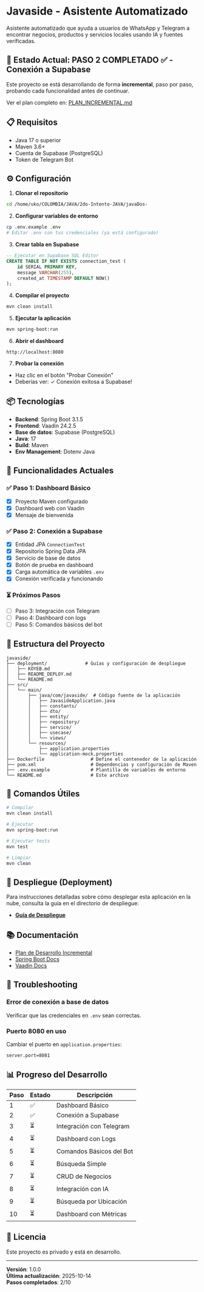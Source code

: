 # Javaside - Asistente Automatizado

Asistente automatizado que ayuda a usuarios de WhatsApp y Telegram a encontrar negocios, productos y servicios locales usando IA y fuentes verificadas.

## 🚀 Estado Actual: PASO 2 COMPLETADO ✅ - Conexión a Supabase

Este proyecto se está desarrollando de forma **incremental**, paso por paso, probando cada funcionalidad antes de continuar.

Ver el plan completo en: [PLAN_INCREMENTAL.md](PLAN_INCREMENTAL.md)

## 📋 Requisitos

- Java 17 o superior
- Maven 3.6+
- Cuenta de Supabase (PostgreSQL)
- Token de Telegram Bot

## ⚙️ Configuración

1. **Clonar el repositorio**
```bash
cd /home/uko/COLOMBIA/JAVA/2do-Intento-JAVA/javaDos-
```

2. **Configurar variables de entorno**
```bash
cp .env.example .env
# Editar .env con tus credenciales (ya está configurado)
```

3. **Crear tabla en Supabase**
```sql
-- Ejecutar en Supabase SQL Editor
CREATE TABLE IF NOT EXISTS connection_test (
    id SERIAL PRIMARY KEY,
    message VARCHAR(255),
    created_at TIMESTAMP DEFAULT NOW()
);
```

4. **Compilar el proyecto**
```bash
mvn clean install
```

5. **Ejecutar la aplicación**
```bash
mvn spring-boot:run
```

6. **Abrir el dashboard**
```
http://localhost:8080
```

7. **Probar la conexión**
- Haz clic en el botón "Probar Conexión"
- Deberías ver: ✓ Conexión exitosa a Supabase!

## 📦 Tecnologías

- **Backend**: Spring Boot 3.1.5
- **Frontend**: Vaadin 24.2.5
- **Base de datos**: Supabase (PostgreSQL)
- **Java**: 17
- **Build**: Maven
- **Env Management**: Dotenv Java

## 🎯 Funcionalidades Actuales

### ✅ Paso 1: Dashboard Básico
- [x] Proyecto Maven configurado
- [x] Dashboard web con Vaadin
- [x] Mensaje de bienvenida

### ✅ Paso 2: Conexión a Supabase
- [x] Entidad JPA `ConnectionTest`
- [x] Repositorio Spring Data JPA
- [x] Servicio de base de datos
- [x] Botón de prueba en dashboard
- [x] Carga automática de variables `.env`
- [x] Conexión verificada y funcionando

### ⏳ Próximos Pasos
- [ ] Paso 3: Integración con Telegram
- [ ] Paso 4: Dashboard con logs
- [ ] Paso 5: Comandos básicos del bot

## 📝 Estructura del Proyecto

```
javaside/
├── deployment/              # Guías y configuración de despliegue
│   ├── KOYEB.md
│   ├── README_DEPLOY.md
│   └── README.md
├── src/
│   └── main/
│       ├── java/com/javaside/  # Código fuente de la aplicación
│       │   ├── JavasideApplication.java
│       │   ├── constants/
│       │   ├── dto/
│       │   ├── entity/
│       │   ├── repository/
│       │   ├── service/
│       │   ├── usecase/
│       │   └── views/
│       └── resources/
│           ├── application.properties
│           └── application-mock.properties
├── Dockerfile                 # Define el contenedor de la aplicación
├── pom.xml                    # Dependencias y configuración de Maven
├── .env.example               # Plantilla de variables de entorno
└── README.md                  # Este archivo
```

## 🔧 Comandos Útiles

```bash
# Compilar
mvn clean install

# Ejecutar
mvn spring-boot:run

# Ejecutar tests
mvn test

# Limpiar
mvn clean
```

## 🚀 Despliegue (Deployment)

Para instrucciones detalladas sobre cómo desplegar esta aplicación en la nube, consulta la guía en el directorio de despliegue:

- **[Guía de Despliegue](./deployment/README.md)**

## 📚 Documentación

- [Plan de Desarrollo Incremental](PLAN_INCREMENTAL.md)
- [Spring Boot Docs](https://spring.io/projects/spring-boot)
- [Vaadin Docs](https://vaadin.com/docs)

## 🐛 Troubleshooting

### Error de conexión a base de datos
Verificar que las credenciales en `.env` sean correctas.

### Puerto 8080 en uso
Cambiar el puerto en `application.properties`:
```properties
server.port=8081
```

## 📊 Progreso del Desarrollo

| Paso | Estado | Descripción |
|------|--------|-------------|
| 1 | ✅ | Dashboard Básico |
| 2 | ✅ | Conexión a Supabase |
| 3 | ⏳ | Integración con Telegram |
| 4 | ⏳ | Dashboard con Logs |
| 5 | ⏳ | Comandos Básicos del Bot |
| 6 | ⏳ | Búsqueda Simple |
| 7 | ⏳ | CRUD de Negocios |
| 8 | ⏳ | Integración con IA |
| 9 | ⏳ | Búsqueda por Ubicación |
| 10 | ⏳ | Dashboard con Métricas |

## 📄 Licencia

Este proyecto es privado y está en desarrollo.

---

**Versión**: 1.0.0  
**Última actualización**: 2025-10-14  
**Pasos completados**: 2/10
